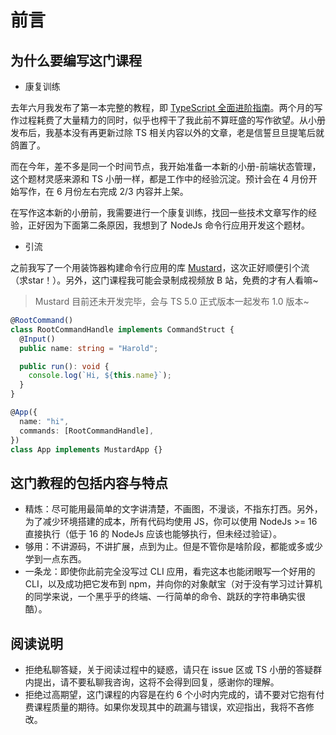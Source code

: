 # 前言

## 为什么要编写这门课程

* 康复训练

去年六月我发布了第一本完整的教程，即 [TypeScript 全面进阶指南](https://juejin.cn/book/7086408430491172901)。两个月的写作过程耗费了大量精力的同时，似乎也榨干了我此前不算旺盛的写作欲望。从小册发布后，我基本没有再更新过除 TS 相关内容以外的文章，老是信誓旦旦提笔后就鸽置了。

而在今年，差不多是同一个时间节点，我开始准备一本新的小册-前端状态管理，这个题材灵感来源和 TS 小册一样，都是工作中的经验沉淀。预计会在 4 月份开始写作，在 6 月份左右完成 2/3 内容并上架。

在写作这本新的小册前，我需要进行一个康复训练，找回一些技术文章写作的经验，正好因为下面第二条原因，我想到了 NodeJs 命令行应用开发这个题材。

* 引流

之前我写了一个用装饰器构建命令行应用的库 [Mustard](https://github.com/LinbuduLab/Mustard)，这次正好顺便引个流（求star！）。另外，这门课程我可能会录制成视频放 B 站，免费的才有人看嘛~

  > Mustard 目前还未开发完毕，会与 TS 5.0 正式版本一起发布 1.0 版本~
  >

  ```typescript
  @RootCommand()
  class RootCommandHandle implements CommandStruct {
    @Input()
    public name: string = "Harold";

    public run(): void {
      console.log(`Hi, ${this.name}`);
    }
  }

  @App({
    name: "hi",
    commands: [RootCommandHandle],
  })
  class App implements MustardApp {}
  ```


## 这门教程的包括内容与特点

* 精炼：尽可能用最简单的文字讲清楚，不画图，不漫谈，不指东打西。另外，为了减少环境搭建的成本，所有代码均使用 JS，你可以使用 NodeJs >= 16 直接执行（低于 16 的 NodeJs 应该也能够执行，但未经过验证）。
* 够用：不讲源码，不讲扩展，点到为止。但是不管你是啥阶段，都能或多或少学到一点东西。
* 一条龙：即使你此前完全没写过 CLI 应用，看完这本也能闭眼写一个好用的 CLI，以及成功把它发布到 npm，并向你的对象献宝（对于没有学习过计算机的同学来说，一个黑乎乎的终端、一行简单的命令、跳跃的字符串确实很酷）。


## 阅读说明

* 拒绝私聊答疑，关于阅读过程中的疑惑，请只在 issue 区或 TS 小册的答疑群内提出，请不要私聊我咨询，这将不会得到回复，感谢你的理解。
* 拒绝过高期望，这门课程的内容是在约 6 个小时内完成的，请不要对它抱有付费课程质量的期待。如果你发现其中的疏漏与错误，欢迎指出，我将不吝修改。